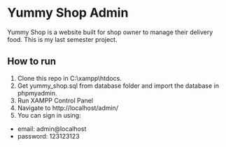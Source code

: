 # Yummy Shop Admin

Yummy Shop is a website built for shop owner to manage their delivery food.
This is my last semester project.

## How to run

1. Clone this repo in C:\xampp\htdocs.
2. Get yummy_shop.sql from database folder and import the database in phpmyadmin.
3. Run XAMPP Control Panel
4. Navigate to http://localhost/admin/
5. You can sign in using:
- email: admin@localhost
- password: 123123123
